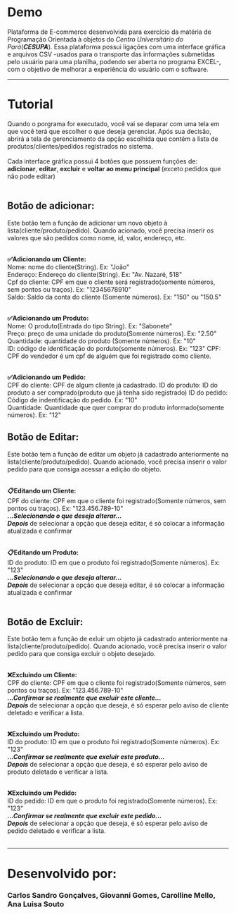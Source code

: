# Demo
Plataforma de E-commerce desenvolvida para exercício da matéria de Programação Orientada à objetos do <i>Centro Universitário do Pará</i>(<b><i>CESUPA</i></b>). Essa plataforma possui ligações com uma interface gráfica e arquivos CSV -usados para o transporte das informações submetidas pelo usuário para uma planilha, podendo ser aberta no programa EXCEL-, com o objetivo de melhorar a experiência do usuário com o software. 
<hr>
<h1>Tutorial</h1>
Quando o porgrama for executado, você vai se deparar com uma tela em que você terá que escolher o que deseja gerenciar. Após sua decisão, abrirá a tela de gerenciamento da opção escolhida que contém a lista de produtos/clientes/pedidos registrados no sistema.
<br><br>
Cada interface gráfica possui 4 botões que possuem funções de: <b>adicionar</b>, <b>editar</b>, <b>excluir</b> e <b>voltar ao menu principal</b> (exceto pedidos que não pode editar)
<br><br>

<h2>Botão de adicionar:</h2> 
Este botão tem a função de adicionar um novo objeto à lista(cliente/produto/pedido). Quando acionado, você precisa inserir os valores que são pedidos como nome, id, valor, endereço, etc.
<br><br>

<b>✅Adicionando um Cliente:</b>
<br>
Nome: nome do cliente(String). Ex: "João"<br>
Endereço: Endereço do cliente(String). Ex: "Av. Nazaré, 518"<br>
Cpf do cliente: CPF em que o cliente será registrado(somente números, sem pontos ou traços). Ex: "12345678910"<br>
Saldo: Saldo da conta do cliente (Somente números). Ex: "150" ou "150.5"
<br>
<br>

<b>✅Adicionando um Produto:</b>
<br>
Nome: O produto(Entrada do tipo String). Ex: "Sabonete"<br>
Preço: preço de uma unidade do produto(Somente números). Ex: "2.50"<br>
Quantidade: quantidade do produto (Somente números). Ex: "10"<br>
ID: código de identificação do porduto(somente números). Ex: "123"
CPF: CPF do vendedor é um cpf de alguém que foi registrado como cliente.
<br>
<br>

<b>✅Adicionando um Pedido:</b>
<br>
CPF do cliente: CPF de algum cliente já cadastrado.
ID do produto: ID do produto a ser comprado(produto que já tenha sido registrado)
ID do pedido: Código de indentificação do pedido. Ex: "10"<br>
Quantidade: Quantidade que quer comprar do produto informado(somente números). Ex: "12"

<h2>Botão de Editar:</h2> 
Este botão tem a função de editar um objeto já cadastrado anteriormente na lista(cliente/produto/pedido). Quando acionado, você precisa inserir o valor pedido para que consiga acessar a edição do objeto.
<br><br>

<b>📋Editando um Cliente:</b>
<br>
CPF do cliente: CPF em que o cliente foi registrado(Somente números, sem pontos ou traços). Ex: "123.456.789-10"<br>
<b><i>...Selecionando o que deseja alterar...</i></b>
<br>
<b><i>Depois</i></b> de selecionar a opção que deseja editar, é só colocar a informação atualizada e confirmar
<br><br>

<b>📋Editando um Produto:</b>
<br>
ID do produto: ID em que o produto foi registrado(Somente números). Ex: "123"<br>
<b><i>...Selecionando o que deseja alterar...</i></b>
<br>
<b><i>Depois</i></b> de selecionar a opção que deseja editar, é só colocar a informação atualizada e confirmar
<br><br>

<h2>Botão de Excluir:</h2> 
Este botão tem a função de exluir um objeto já cadastrado anteriormente na lista(cliente/produto/pedido). Quando acionado, você precisa inserir o valor pedido para que consiga excluir o objeto desejado.
<br><br>

<b>❌Excluindo um Cliente:</b>
<br>
CPF do cliente: CPF em que o cliente foi registrado(Somente números, sem pontos ou traços). Ex: "123.456.789-10"<br>
<b><i>...Confirmar se realmente que excluir este cliente...</i></b>
<br>
<b><i>Depois</i></b> de selecionar a opção que deseja, é só esperar pelo aviso de cliente deletado e verificar a lista.
<br><br>

<b>❌Excluindo um Produto:</b>
<br>
ID do produto: ID em que o produto foi registrado(Somente números). Ex: "123"<br>
<b><i>...Confirmar se realmente que excluir este produto...</i></b>
<br>
<b><i>Depois</i></b> de selecionar a opção que deseja, é só esperar pelo aviso de produto deletado e verificar a lista.
<br><br>

<b>❌Excluindo um Pedido:</b>
<br>
ID do pedido: ID em que o produto foi registrado(Somente números). Ex: "123"<br>
<b><i>...Confirmar se realmente que excluir este pedido...</i></b>
<br>
<b><i>Depois</i></b> de selecionar a opção que deseja, é só esperar pelo aviso de pedido deletado e verificar a lista.
<br><br>

<hr>

<h1>Desenvolvido por:</h1> <h3>Carlos Sandro Gonçalves, Giovanni Gomes, Carolline Mello, Ana Luisa Souto</h3>
